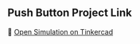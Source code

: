 ## Push Button Project Link

🔗 [Open Simulation on Tinkercad](https://www.tinkercad.com/things/8tRqp9u6MuJ-push-button-counter?sharecode=RwOXGfBwCHr7K3OkKShYo1EtbIb83m1Q5Zm1MR46FcE
)



